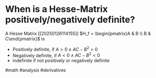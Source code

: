 # When is a Hesse-Matrix positively/negatively definite?
A Hesse Matrix [[20250126114155]] $H_f = \begin{pmatrix}A & B \\ B & C\end{pmatrix}$ is

- Positively definite, if $A>0 \land AC-B^2 > 0$
- Negatively definite, if $A<0 \land AC-B^2 < 0$
- indefinite if not positively or negatively definite

#math #analysis #derivatives